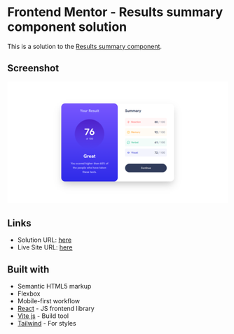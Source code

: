# Frontend Mentor - Results summary component solution

This is a solution to the [Results summary component](https://www.frontendmentor.io/challenges/results-summary-component-CE_K6s0maV).

## Screenshot

![](./screenshot.png)

## Links

- Solution URL: [here](https://www.frontendmentor.io/solutions/resultssummarycomponent-bN2l5dkj8o)
- Live Site URL: [here](https://results-summary-component-rosy.vercel.app/)

## Built with

- Semantic HTML5 markup
- Flexbox
- Mobile-first workflow
- [React](https://reactjs.org/) - JS frontend library
- [Vite js](https://vitejs.dev/) - Build tool
- [Tailwind](https://tailwindcss.com/) - For styles
